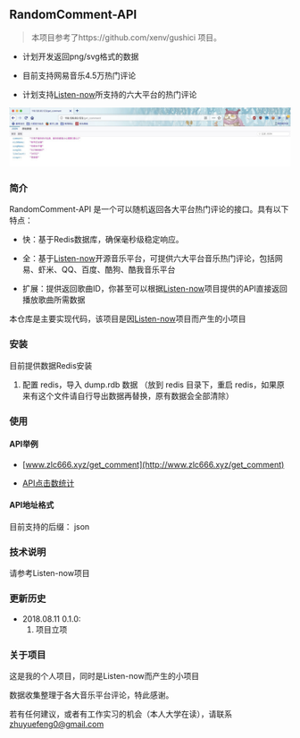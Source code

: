 ## RandomComment-API

> 本项目参考了https://github.com/xenv/gushici 项目。

* 计划开发返回png/svg格式的数据

* 目前支持网易音乐4.5万热门评论

* 计划支持[Listen-now](https://github.com/listen-now/listen-now)所支持的六大平台的热门评论

![Listen-now](test.png)
### 简介

RandomComment-API 是一个可以随机返回各大平台热门评论的接口。具有以下特点：

* 快：基于Redis数据库，确保毫秒级稳定响应。

* 全：基于[Listen-now](https://github.com/listen-now/listen-now)开源音乐平台，可提供六大平台音乐热门评论，包括网易、虾米、QQ、百度、酷狗、酷我音乐平台

* 扩展：提供返回歌曲ID，你甚至可以根据[Listen-now](https://github.com/listen-now/listen-now)项目提供的API直接返回播放歌曲所需数据


本仓库是主要实现代码，该项目是因[Listen-now](https://github.com/listen-now/listen-now)项目而产生的小项目




### 安装
目前提供数据Redis安装

1. 配置 redis，导入 dump.rdb 数据 （放到 redis 目录下，重启 redis，如果原来有这个文件请自行导出数据再替换，原有数据会全部清除）


### 使用

#### API举例

* [www.zlc666.xyz/get_comment](http://www.zlc666.xyz/get_comment)

* [API点击数统计](http://www.zlc666.xyz/count)

#### API地址格式

目前支持的后缀： json


### 技术说明

请参考Listen-now项目


### 更新历史

* 2018.08.11 0.1.0:
  1. 项目立项




### 关于项目

这是我的个人项目，同时是Listen-now而产生的小项目

数据收集整理于各大音乐平台评论，特此感谢。

若有任何建议，或者有工作实习的机会（本人大学在读），请联系 zhuyuefeng0@gmail.com


